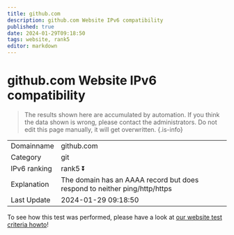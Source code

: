 ```yaml
---
title: github.com
description: github.com Website IPv6 compatibility
published: true
date: 2024-01-29T09:18:50
tags: website, rank5
editor: markdown
---
```


# github.com Website IPv6 compatibility

> The results shown here are accumulated by automation. If you think the data shown is wrong, please contact the administrators. 
> Do not edit this page manually, it will get overwritten.
{.is-info}


|   |   |
| - | - |
| Domainname | github.com
| Category | git |
| IPv6 ranking | rank5 :arrow_double_down: |
| Explanation | The domain has an AAAA record but does respond to neither ping/http/https |
| Last Update | 2024-01-29 09:18:50 |

To see how this test was performed, please have a look at [our website test criteria howto](/howto/testcriteria/website)!

